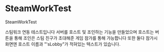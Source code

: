 # SteamWorkTest
SteamWorkTest

스팀워크 연동 테스트입니다
서버를 호스트 및 조인하는 기능을 만들었으며
호스트는 버튼을 통해
조인은 스팀 친구가 초대해준 게임 참가를 통해 가능합니다
또한 둘다 참가시 화면엔 호스트 이름과 "'sLobby"가 적혀있는 텍스트가 있습니다.
